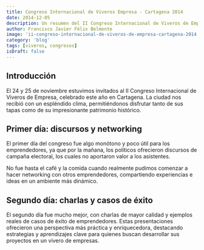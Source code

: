```yaml
---
title: Congreso Internacional de Viveros Empresa - Cartagena 2014
date: 2014-12-05
description: Un resumen del II Congreso Internacional de Viveros de Empresa en Cartagena, destacando experiencias, networking y casos de éxito.
author: Francisco Javier Félix Belmonte
image: 'ii-congreso-internacional-de-viveros-de-empresa-cartagena-2014'
category: 'blog'
tags: [viveros, congresos]
isDraft: false
---
```


## Introducción

El 24 y 25 de noviembre estuvimos invitados al II Congreso Internacional de Viveros de Empresa, celebrado este año en
Cartagena. La ciudad nos recibió con un espléndido clima, permitiéndonos disfrutar tanto de sus tapas como de su
impresionante patrimonio histórico.

## Primer día: discursos y networking

El primer día del congreso fue algo monótono y poco útil para los emprendedores, ya que por la mañana, los políticos
ofrecieron discursos de campaña electoral, los cuales no aportaron valor a los asistentes.

No fue hasta el café y la comida cuando realmente pudimos comenzar a hacer networking con otros emprendedores,
compartiendo experiencias e ideas en un ambiente más dinámico.

## Segundo día: charlas y casos de éxito

El segundo día fue mucho mejor, con charlas de mayor calidad y ejemplos reales de casos de éxito de emprendedores. Estas
presentaciones ofrecieron una perspectiva más práctica y enriquecedora, destacando estrategias y aprendizajes clave para
quienes buscan desarrollar sus proyectos en un vivero de empresas.
